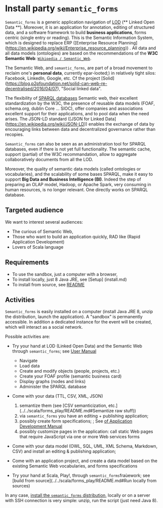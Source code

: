 <!-- pandoc --standalone install_party_semantic_forms.md> install_party_semantic_forms.html -->

# Install party `semantic_forms`

`Semantic_forms` is a generic application navigation of [LOD](https://fr.wikipedia.org/wiki/Linked_open_data) (** Linked Open Data **).
Moreover, it is an application for annotation, editing of structured data, and a software framework to build **business applications**, forms centric (single entry or reading). This is the Semantic Information System, which is designed to replace ERP ([Enterprise Resource Planning] (https://en.wikipedia.org/wiki/Enterprise_resource_planning)) .
All data and all data models (ontologies) are based on the recommendations of the **W3C Semantic Web**:
[ `Wikipedia / Semantic_Web`](https://en.wikipedia.org/wiki/Semantic_Web).

The Semantic Web, and `semantic_forms`, are part of a broad movement to reclaim one's **personal data**, currently epar-looted;) in relatively tight silos: Facebook, LinkedIn, Google, etc.
Cf the project [Solid] (https://blog.p2pfoundation.net/solid-can-web-re-decentralised/2016/04/07), "Social linked data".

The flexibility of [SPARQL databases](https://fr.wikipedia.org/wiki/SPARQL) Semantic web, their excellent standardization by the W3C, the presence of reusable data models (FOAF, schema.org, dublin Core ... SIOC), offer companies and associations excellent support for their applications, and to pool data when the need arises. The JSON-LD standard ([JSON for Linked Data] (https://en.wikipedia.org/wiki/JSON-LD)) enables the exchange of data by encouraging links between data and decentralized governance rather than recopies.

`Semantic_forms` can also be seen as an administration tool for SPARQL databases, even if there is not yet full functionality. The semantic cache, support (partial) of the W3C recommandation, allow to aggregate collaboratively documents from all the LOD.

Moreover, the quality of semantic data models (called ontologies or vocabularies), and the scalability of some bases SPARQL, make it easy to support **Big Data and Business Intelligence (BI)**. Indeed the step of preparing an OLAP model, Hadoop, or Apache Spark, very consuming in human resources, is no longer relevant. One directly works on  SPARQL database.

## Targeted audience
We want to interest several audiences:

- The curious of Semantic Web,
- Those who want to build an application quickly, RAD like (Rapid Application Development)
- Lovers of Scala language

## Requirements
- To use the sandbox, just a computer with a browser,
- To install locally, just 8 Java JRE, see [Setup] (install.md)
- To install from source, see [README](../../scala/forms_play/README.md)

## Activities
`Semantic_forms` is easily installed on a computer (install Java JRE 8, unzip the distribution, launch the application). A "sandbox" is permanently accessible. In addition a dedicated instance for the event will be created, which will interact as a social network.

Possible activities are:

- Try your hand at LOD (Linked Open Data) and the Semantic Web through `semantic_forms`; see <a href="https://github.com/jmvanel/semantic_forms/wiki/User-Manual"> User Manual </a>
    * Navigate
    * Load data
    * Create   and modify objects (people, projects, etc.)
    * Create your FOAF profile  (semantic business card)
    * Display graphs (nodes and links)
    * Administer the SPARQL database 


- Come with your data (TTL, CSV, XML, JSON)
    1. semantize them (see [CSV semanticization, etc.](../../scala/forms_play/README.md#Semantize raw stuff))
    2. via `semantic_forms` you have an editing + publishing application;
    3. possibly create form specifications; ; See [of Application Development Manual](https://github.com/jmvanel/semantic_forms/wiki/Application-development-manual)
    4. possibly customize pages in the application: call static Web pages that require JavaScript via one or more Web services forms
- Come with your data model (OWL, SQL, UML, XML Schema, Markdown, CSV) and install an editing & publishing application;
- Come with an application project, and create a data model based on the existing Semantic Web vocabularies, and forms specifications
- Try your hand at Scala, Play!, through `semantic_forms`fraùework; see [build from source](../../scala/forms_play/README.md#Run locally from sources)

In any case, [install the `semantic_forms` distribution](install.md), locally or on a server with SSH connection is very simple: unzip, run the script (just need Java 8).


